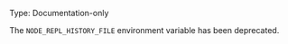 
Type: Documentation-only

The `NODE_REPL_HISTORY_FILE` environment variable has been deprecated.

<a id="DEP0042"></a>
